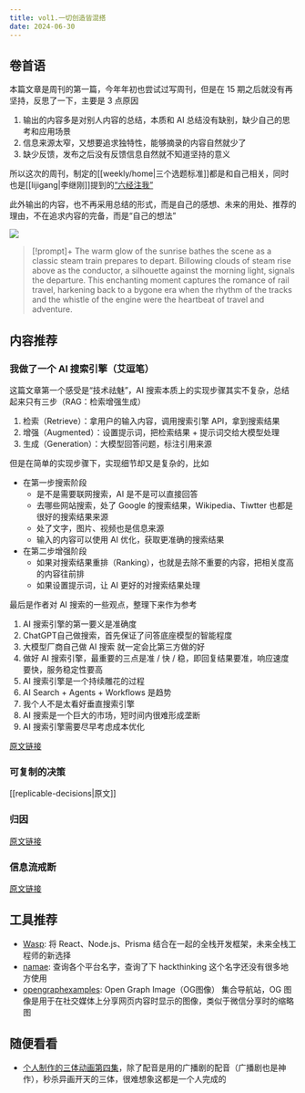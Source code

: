 ```yaml
---
title: vol1.一切创造皆混搭
date: 2024-06-30
---
```


## 卷首语

本篇文章是周刊的第一篇，今年年初也尝试过写周刊，但是在 15 期之后就没有再坚持，反思了一下，主要是 3 点原因

1. 输出的内容多是对别人内容的总结，本质和 AI 总结没有缺别，缺少自己的思考和应用场景
2. 信息来源太窄，又想要追求独特性，能够摘录的内容自然就少了
3. 缺少反馈，发布之后没有反馈信息自然就不知道坚持的意义

所以这次的周刊，制定的[[weekly/home|三个选题标准]]都是和自己相关，同时也是[[lijigang|李继刚]]提到的[“六经注我”](https://web.okjike.com/originalPost/6639fc6fa922aa28d0faff72)

此外输出的内容，也不再采用总结的形式，而是自己的感想、未来的用处、推荐的理由，不在追求内容的完备，而是“自己的想法”

![](https://notesimgs.oss-cn-shanghai.aliyuncs.com/img/202406291016462.jpg)

> [!prompt]+
> The warm glow of the sunrise bathes the scene as a classic steam train prepares to depart. Billowing clouds of steam rise above as the conductor, a silhouette against the morning light, signals the departure. This enchanting moment captures the romance of rail travel, harkening back to a bygone era when the rhythm of the tracks and the whistle of the engine were the heartbeat of travel and adventure.

## 内容推荐

### 我做了一个 AI 搜索引擎（艾逗笔）

这篇文章第一个感受是“技术祛魅”，AI 搜索本质上的实现步骤其实不复杂，总结起来只有三步（RAG：检索增强生成）

1. 检索（Retrieve）：拿用户的输入内容，调用搜索引擎 API，拿到搜索结果
2. 增强（Augmented）：设置提示词，把检索结果 + 提示词交给大模型处理
3. 生成（Generation）：大模型回答问题，标注引用来源

但是在简单的实现步骤下，实现细节却又是复杂的，比如

- 在第一步搜索阶段
  - 是不是需要联网搜索，AI 是不是可以直接回答
  - 去哪些网站搜索，处了 Google 的搜索结果，Wikipedia、Tiwtter 也都是很好的搜索结果来源
  - 处了文字，图片、视频也是信息来源
  - 输入的内容可以使用 AI 优化，获取更准确的搜索结果
- 在第二步增强阶段
  - 如果对搜索结果重排（Ranking），也就是去除不重要的内容，把相关度高的内容往前排
  - 如果设置提示词，让 AI 更好的对搜索结果处理

最后是作者对 AI 搜索的一些观点，整理下来作为参考

1. AI 搜索引擎的第一要义是准确度
2. ChatGPT自己做搜索，首先保证了问答底座模型的智能程度
3. 大模型厂商自己做 AI 搜索 就一定会比第三方做的好
4. 做好 AI 搜索引擎，最重要的三点是准 / 快 / 稳，即回复结果要准，响应速度要快，服务稳定性要高
5. AI 搜索引擎是一个持续雕花的过程
6. AI Search + Agents + Workflows 是趋势
7. 我个人不是太看好垂直搜索引擎
8. AI 搜索是一个巨大的市场，短时间内很难形成垄断
9. AI 搜索引擎需要尽早考虑成本优化

[原文链接](https://idoubi.cc/posts/ai-search-engine/)

### 可复制的决策

[[replicable-decisions|原文]]

### 归因

[原文链接](https://mp.weixin.qq.com/s/6sZYFn39tg5_zPAiC7cFyQ)

### 信息流戒断

[原文链接](https://mp.weixin.qq.com/s/XKBamAxi5-taPjwLnE4BwA)

## 工具推荐

- [Wasp](https://wasp-lang.dev/): 将 React、Node.js、Prisma 结合在一起的全栈开发框架，未来全栈工程师的新选择
- [namae](https://namae.dev/): 查询各个平台名字，查询了下 hackthinking 这个名字还没有很多地方使用
- [opengraphexamples](https://opengraphexamples.com/): Open Graph Image（OG图像） 集合导航站，OG 图像是用于在社交媒体上分享网页内容时显示的图像，类似于微信分享时的缩略图

## 随便看看

- [个人制作的三体动画第四集](https://www.bilibili.com/video/BV1z1421r7Cg/)，除了配音是用的广播剧的配音（广播剧也是神作），秒杀异画开天的三体，很难想象这都是一个人完成的
